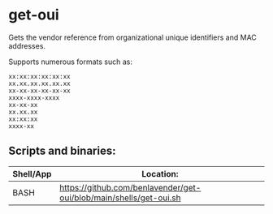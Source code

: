 # get-oui
Gets the vendor reference from organizational unique identifiers and MAC addresses.

Supports numerous formats such as:

`xx:xx:xx:xx:xx:xx`<br>
`xx.xx.xx.xx.xx.xx`<br>
`xx-xx-xx-xx-xx-xx`<br>
`xxxx-xxxx-xxxx`<br>
`xx-xx-xx`<br>
`xx.xx.xx`<br>
`xx:xx:xx`<br>
`xxxx-xx`<br>

## Scripts and binaries:

| **Shell/App** | **Location:** |
| -- | -- |
| BASH | https://github.com/benlavender/get-oui/blob/main/shells/get-oui.sh |
